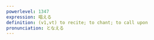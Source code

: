 ```yaml
---
powerlevel: 1347
expression: 唱える
definition: (v1,vt) to recite; to chant; to call upon
pronunciation: となえる
---
```

